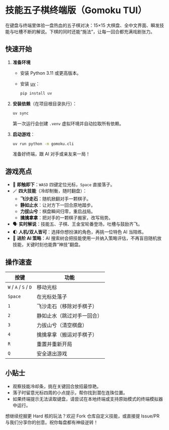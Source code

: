 # 技能五子棋终端版（Gomoku TUI）

在键盘与终端里体验一盘热血的五子棋对决：15×15 大棋盘、全中文界面、瞬发技能与吐槽不断的解说。下棋的同时还能“施法”，让每一回合都充满戏剧张力。

## 快速开始

1. **准备环境**
   - 安装 Python 3.11 或更高版本。
   - 安装 [uv](https://github.com/astral-sh/uv)：

     ```bash
     pip install uv
     ```

2. **安装依赖**（在项目根目录执行）：

   ```bash
   uv sync
   ```

   第一次运行会创建 `.venv` 虚拟环境并自动拉取所有依赖。

3. **启动游戏**：

   ```bash
   uv run python -m gomoku.cli
   ```

   准备好终端，跟 AI 对手或亲友来一局！

## 游戏亮点

- 🎯 **即触即下**：`WASD` 四键定位光标，`Space` 直接落子。
- 🪄 **四大技能**（冷却制衡，随时翻盘）：
  - **飞沙走石**：随机掀翻对手一颗棋子。
  - **静如止水**：让对方下一回合原地踏步。
  - **力拔山兮**：棋盘瞬间归零，重启战局。
  - **擒擒拿拿**：把对手的一颗棋子搬家，改写局势。
- 🗣️ **实时解说**：技能五、子棋、王金宝轮番登场，吐槽与鼓励齐飞。
- 🌓 **人机/双人皆可**：选择你想扮演的角色，再挑一位特色 AI 当陪练。
- 🤖 **进阶 AI 策略**：AI 搜索树会把技能使用一并纳入策略评估，不再盲目随机放技能，关键时刻也能靠“神技”翻盘。

## 操作速查

| 按键 | 功能 |
| ---- | ---- |
| `W` / `A` / `S` / `D` | 移动光标 |
| `Space` | 在光标处落子 |
| `1` | 飞沙走石（移除对手棋子） |
| `2` | 静如止水（跳过对手一回合） |
| `3` | 力拔山兮（清空棋盘） |
| `4` | 擒擒拿拿（搬运对手棋子） |
| `R` | 重置并重新开局 |
| `Q` | 安全退出游戏 |

## 小贴士

- 观察技能冷却条，挑在关键回合放招最惊艳。
- 落子时留意光标四周的小点提示，帮你找到潜在连珠位置。
- 如果终端提示无法读取键盘，请尝试在本地终端或支持原始模式的终端模拟器中运行。

想继续挖掘更 Hard 核的玩法？欢迎 Fork 仓库自定义技能，或直接提 Issue/PR 与我们分享你的创意。祝你每盘都有神级逆转！
